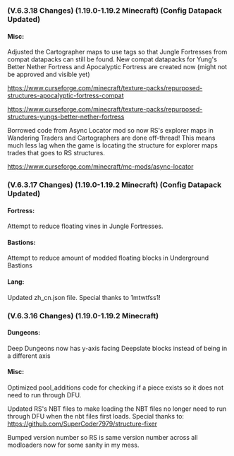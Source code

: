 ### **(V.6.3.18 Changes) (1.19.0-1.19.2 Minecraft) (Config Datapack Updated)**

#### Misc:
Adjusted the Cartographer maps to use tags so that Jungle Fortresses from compat datapacks can still be found.
 New compat datapacks for Yung's Better Nether Fortress and Apocalyptic Fortress are created now (might not be approved and visible yet)

https://www.curseforge.com/minecraft/texture-packs/repurposed-structures-apocalyptic-fortress-compat

https://www.curseforge.com/minecraft/texture-packs/repurposed-structures-yungs-better-nether-fortress

Borrowed code from Async Locator mod so now RS's explorer maps in Wandering Traders and Cartographers are done off-thread!
 This means much less lag when the game is locating the structure for explorer maps trades that goes to RS structures.

https://www.curseforge.com/minecraft/mc-mods/async-locator


### **(V.6.3.17 Changes) (1.19.0-1.19.2 Minecraft) (Config Datapack Updated)**

#### Fortress:
Attempt to reduce floating vines in Jungle Fortresses.

#### Bastions:
Attempt to reduce amount of modded floating blocks in Underground Bastions

#### Lang:
Updated zh_cn.json file. Special thanks to 1mtwtfss1!


### **(V.6.3.16 Changes) (1.19.0-1.19.2 Minecraft)**

#### Dungeons:
Deep Dungeons now has y-axis facing Deepslate blocks instead of being in a different axis

#### Misc:
Optimized pool_additions code for checking if a piece exists so it does not need to run through DFU.

Updated RS's NBT files to make loading the NBT files no longer need to run through DFU when the nbt files first loads.
 Special thanks to: https://github.com/SuperCoder7979/structure-fixer

Bumped version number so RS is same version number across all modloaders now for some sanity in my mess.